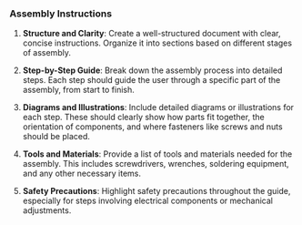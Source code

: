 ### Assembly Instructions
1. **Structure and Clarity**: Create a well-structured document with clear, concise instructions. Organize it into sections based on different stages of assembly.

2. **Step-by-Step Guide**: Break down the assembly process into detailed steps. Each step should guide the user through a specific part of the assembly, from start to finish.

3. **Diagrams and Illustrations**: Include detailed diagrams or illustrations for each step. These should clearly show how parts fit together, the orientation of components, and where fasteners like screws and nuts should be placed.

4. **Tools and Materials**: Provide a list of tools and materials needed for the assembly. This includes screwdrivers, wrenches, soldering equipment, and any other necessary items.

5. **Safety Precautions**: Highlight safety precautions throughout the guide, especially for steps involving electrical components or mechanical adjustments.